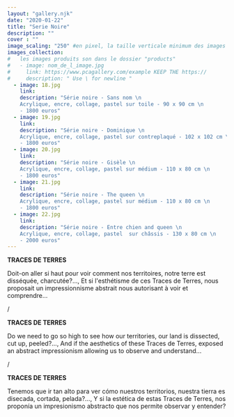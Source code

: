 ```yaml
---
layout: "gallery.njk"
date: "2020-01-22"
title: "Serie Noire"
description: ""
cover : ""
image_scaling: "250" #en pixel, la taille verticale minimum des images presentes dans la gallery
images_collection:
#   les images produits son dans le dossier "products" 
#   - image: nom_de_l_image.jpg
#     link: https://www.pcagallery.com/example KEEP THE https://
#     description: " Use \ for newline "
  - image: 18.jpg
    link:
    description: "Série noire - Sans nom \n
    Acrylique, encre, collage, pastel sur toile - 90 x 90 cm \n 
    - 1800 euros"
  - image: 19.jpg
    link:
    description: "Série noire - Dominique \n
    Acrylique, encre, collage, pastel sur contreplaqué - 102 x 102 cm \n
    - 1800 euros"
  - image: 20.jpg
    link:
    description: "Série noire - Gisèle \n
    Acrylique, encre, collage, pastel sur médium - 110 x 80 cm \n
    - 1800 euros"
  - image: 21.jpg
    link:
    description: "Série noire - The queen \n
    Acrylique, encre, collage, pastel sur médium - 110 x 80 cm \n
    - 1800 euros"
  - image: 22.jpg
    link:
    description: "Série noire - Entre chien and queen \n
    Acrylique, encre, collage, pastel  sur châssis - 130 x 80 cm \n
    - 2000 euros"
---
```

**TRACES DE TERRES**

Doit-on aller si haut pour voir comment nos territoires, notre terre est disséquée, charcutée?..., Et si l'esthétisme de ces Traces de Terres, nous proposait un impressionnisme abstrait nous autorisant à voir et comprendre... 

/

**TRACES DE TERRES**

Do we need to go so high to see how our territories, our land is dissected, cut up, peeled?..., And if the aesthetics of these Traces de Terres, exposed an abstract impressionism allowing us to observe and understand... 

/

**TRACES DE TERRES**

Tenemos que ir tan alto para ver cómo nuestros territorios, nuestra tierra es disecada, cortada, pelada?..., Y si la estética de estas Traces de Terres, nos proponía un impresionismo abstracto que nos permite observar y entender? 
